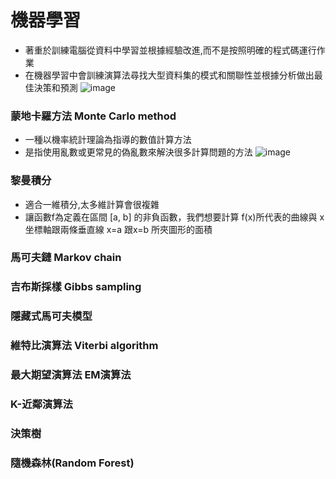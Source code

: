# 機器學習
- 著重於訓練電腦從資料中學習並根據經驗改進,而不是按照明確的程式碼運行作業
- 在機器學習中會訓練演算法尋找大型資料集的模式和關聯性並根據分析做出最佳決策和預測
![image](https://user-images.githubusercontent.com/47874924/123529834-effd0e00-d726-11eb-82fe-010d4e8b01b7.png)

### 蒙地卡羅方法 Monte Carlo method
- 一種以機率統計理論為指導的數值計算方法
- 是指使用亂數或更常見的偽亂數來解決很多計算問題的方法
![image](https://user-images.githubusercontent.com/47874924/123530445-db237900-d72c-11eb-85c7-4d091603fc23.png)


### 黎曼積分
- 適合一維積分,太多維計算會很複雜
- 讓函數f為定義在區間 [a, b] 的非負函數，我們想要計算 f(x)所代表的曲線與 x坐標軸跟兩條垂直線 x=a 跟x=b 所夾圖形的面積

### 馬可夫鏈 Markov chain

### 吉布斯採樣 Gibbs sampling

### 隱藏式馬可夫模型

### 維特比演算法 Viterbi algorithm

### 最大期望演算法 EM演算法

### K-近鄰演算法

### 決策樹

### 隨機森林(Random Forest)

